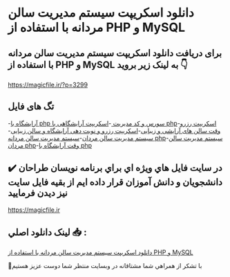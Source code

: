 # دانلود اسکریپت سیستم مدیریت سالن مردانه با استفاده از PHP و MySQL

## برای دریافت دانلود اسکریپت سیستم مدیریت سالن مردانه با استفاده از PHP و MySQL به لینک زیر بروید 👇

https://magicfile.ir/?p=3299

## تگ های فایل

-[آرایشگاه با php سورس و کد مدیریت ](https://magicfile.ir/product/%d8%a7%d8%b3%da%a9%d8%b1%db%8c%d9%be%d8%aa%d8%b3%db%8c%d8%b3%d8%aa%d9%85-%d9%85%d8%af%db%8c%d8%b1%db%8c%d8%aa-%d8%b3%d8%a7%d9%84%d9%86-%d9%85%d8%b1%d8%af%d8%a7%d9%86%d9%87-php-mysql/)-[اسکریپت آرایشگاهی با php](https://magicfile.ir/product/%d8%a7%d8%b3%da%a9%d8%b1%db%8c%d9%be%d8%aa%d8%b3%db%8c%d8%b3%d8%aa%d9%85-%d9%85%d8%af%db%8c%d8%b1%db%8c%d8%aa-%d8%b3%d8%a7%d9%84%d9%86-%d9%85%d8%b1%d8%af%d8%a7%d9%86%d9%87-php-mysql/)-[اسکریپت رزرو وقت سالن های آرایشی و زیبایی](https://magicfile.ir/product/%d8%a7%d8%b3%da%a9%d8%b1%db%8c%d9%be%d8%aa%d8%b3%db%8c%d8%b3%d8%aa%d9%85-%d9%85%d8%af%db%8c%d8%b1%db%8c%d8%aa-%d8%b3%d8%a7%d9%84%d9%86-%d9%85%d8%b1%d8%af%d8%a7%d9%86%d9%87-php-mysql/)-[اسکریپت رزرو و نوبت دهی آرایشگاه و سالن زیبایی](https://magicfile.ir/product/%d8%a7%d8%b3%da%a9%d8%b1%db%8c%d9%be%d8%aa%d8%b3%db%8c%d8%b3%d8%aa%d9%85-%d9%85%d8%af%db%8c%d8%b1%db%8c%d8%aa-%d8%b3%d8%a7%d9%84%d9%86-%d9%85%d8%b1%d8%af%d8%a7%d9%86%d9%87-php-mysql/)-[سیستم مدیریت سالن مردان](https://magicfile.ir/product/%d8%a7%d8%b3%da%a9%d8%b1%db%8c%d9%be%d8%aa%d8%b3%db%8c%d8%b3%d8%aa%d9%85-%d9%85%d8%af%db%8c%d8%b1%db%8c%d8%aa-%d8%b3%d8%a7%d9%84%d9%86-%d9%85%d8%b1%d8%af%d8%a7%d9%86%d9%87-php-mysql/)-[سیستم مدیریت سالن مردانه php](https://magicfile.ir/product/%d8%a7%d8%b3%da%a9%d8%b1%db%8c%d9%be%d8%aa%d8%b3%db%8c%d8%b3%d8%aa%d9%85-%d9%85%d8%af%db%8c%d8%b1%db%8c%d8%aa-%d8%b3%d8%a7%d9%84%d9%86-%d9%85%d8%b1%d8%af%d8%a7%d9%86%d9%87-php-mysql/)-[سیستم مدیریت سالن مردان php](https://magicfile.ir/product/%d8%a7%d8%b3%da%a9%d8%b1%db%8c%d9%be%d8%aa%d8%b3%db%8c%d8%b3%d8%aa%d9%85-%d9%85%d8%af%db%8c%d8%b1%db%8c%d8%aa-%d8%b3%d8%a7%d9%84%d9%86-%d9%85%d8%b1%d8%af%d8%a7%d9%86%d9%87-php-mysql/)-[وقت آرایشگاه با php](https://magicfile.ir/product/%d8%a7%d8%b3%da%a9%d8%b1%db%8c%d9%be%d8%aa%d8%b3%db%8c%d8%b3%d8%aa%d9%85-%d9%85%d8%af%db%8c%d8%b1%db%8c%d8%aa-%d8%b3%d8%a7%d9%84%d9%86-%d9%85%d8%b1%d8%af%d8%a7%d9%86%d9%87-php-mysql/)

## ✔️ در سايت فايل هاي ويژه اي براي برنامه نويسان طراحان دانشجويان و دانش آموزان قرار داده ايم از بقيه فايل سايت نيز ديدن فرماييد

https://magicfile.ir


## لينک دانلود اصلي 📥 :

[دانلود اسکریپت سیستم مدیریت سالن مردانه با استفاده از PHP و MySQL](https://magicfile.ir/product/%d8%a7%d8%b3%da%a9%d8%b1%db%8c%d9%be%d8%aa%d8%b3%db%8c%d8%b3%d8%aa%d9%85-%d9%85%d8%af%db%8c%d8%b1%db%8c%d8%aa-%d8%b3%d8%a7%d9%84%d9%86-%d9%85%d8%b1%d8%af%d8%a7%d9%86%d9%87-php-mysql/) 


🙏با تشکر از همراهي شما مشتاقانه در وبسایت منتظر شما دوست عزیز هستیم

